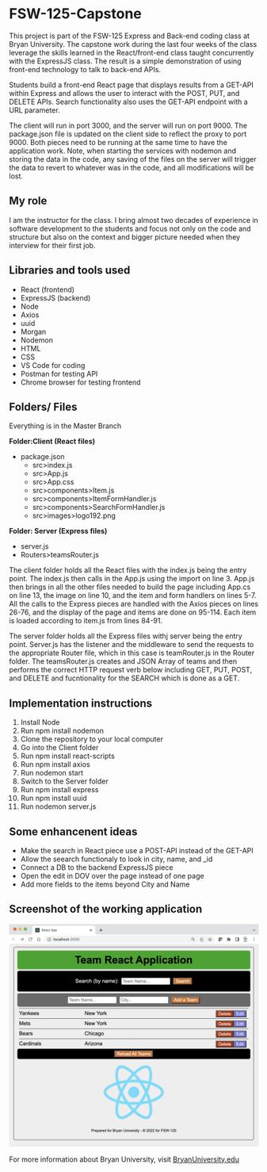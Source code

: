 # FSW-125-Capstone
This project is part of the FSW-125 Express and Back-end coding class at Bryan University. The capstone work during the last four weeks of the class leverage the skills learned in the React/front-end class taught concurrently with the ExpressJS class. The result is a simple demonstration of using front-end technology to talk to back-end APIs.

Students build a front-end React page that displays results from a GET-API within Express and allows the user to interact with the POST, PUT, and DELETE APIs. Search functionality also uses the GET-API endpoint with a URL parameter.

The client will run in port 3000, and the server will run on port 9000. The package.json file is updated on the client side to reflect the proxy to port 9000. Both pieces need to be running at the same time to have the application work. Note, when starting the services with nodemon and storing the data in the code, any saving of the files on the server will trigger the data to revert to whatever was in the code, and all modifications will be lost.

## My role
I am the instructor for the class. I bring almost two decades of experience in software development to the students and focus not only on the code and structure but also on the context and bigger picture needed when they interview for their first job. 

## Libraries and tools used
- React (frontend)
- ExpressJS (backend)
- Node
- Axios
- uuid
- Morgan
- Nodemon
- HTML
- CSS
- VS Code for coding
- Postman for testing API
- Chrome browser for testing frontend

## Folders/ Files
Everything is in the Master Branch

**Folder:Client (React files)**
- package.json
  - src>index.js
  - src>App.js
  - src>App.css
  - src>components>Item.js
  - src>components>ItemFormHandler.js
  - src>components>SearchFormHandler.js
  - src>images>logo192.png
  
**Folder: Server (Express files)**
  - server.js
  - Routers>teamsRouter.js

The client folder holds all the React files with the index.js being the entry point.  The index.js then calls in the App.js using the import on line 3. App.js then brings in all the other files needed to build the page including App.cs on line 13, the image on line 10, and the item and form handlers on lines 5-7. All the calls to the Express pieces are handled with the Axios pieces on lines 26-76, and the display of the page and items are done on 95-114.  Each item is loaded according to item.js from lines 84-91.

The server folder holds all the Express files withj server being the entry point. Server.js has the listener and the middleware to send the requests to the appropriate Router file, which in this case is teamRouter.js in the Router folder. The teamsRouter.js creates and JSON Array of teams and then performs the correct HTTP request verb below including GET, PUT, POST, and DELETE and fucntionality for the SEARCH which is done as a GET.

## Implementation instructions
1. Install Node 
2. Run npm install nodemon
3. Clone the repository to your local computer
4. Go into the Client folder
5. Run npm install react-scripts
6. Run npm install axios
7. Run nodemon start
8. Switch to the Server folder
9. Run npm install express
10. Run npm install uuid
11. Run nodemon server.js

## Some enhancenent ideas
- Make the search in React piece use a POST-API instead of the GET-API
- Allow the seearch functionaly to look in city, name, and _id
- Connect a DB to the backend ExpressJS piece
- Open the edit in DOV over the page instead of one page
- Add more fields to the items beyond City and Name

## Screenshot of the working application

![alt=React and Express Application](https://github.com/RobertLoy/FSW-125-Capstone/blob/main/Screen%20Shot%202022-08-26%20at%2012.46.56%20PM.png)

For more information about Bryan University, visit [BryanUniversity.edu](https://bryanuniversity.edu/)
